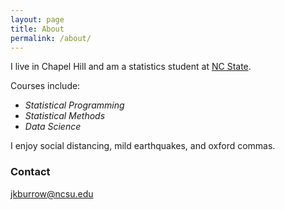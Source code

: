 ```yaml
---
layout: page
title: About
permalink: /about/
---
```


I live in Chapel Hill and am a statistics student at [NC State](https://statistics.sciences.ncsu.edu/). 

Courses include: 
* *Statistical Programming*
* *Statistical Methods*
* *Data Science* 

I enjoy social distancing, mild earthquakes, and oxford commas. 

### Contact 

[jkburrow@ncsu.edu](mailto:jkburrow@ncsu.edu) 


